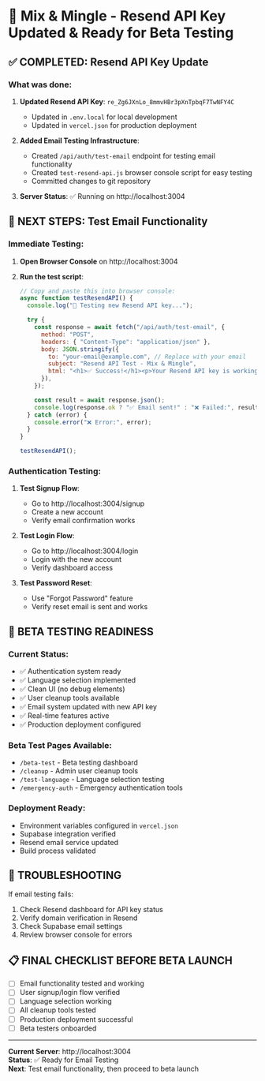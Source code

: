 # 🚀 Mix & Mingle - Resend API Key Updated & Ready for Beta Testing

## ✅ COMPLETED: Resend API Key Update

### What was done:

1. **Updated Resend API Key**: `re_Zg6JXnLo_8mmvHBr3pXnTpbqF7TwNFY4C`
   - Updated in `.env.local` for local development
   - Updated in `vercel.json` for production deployment
2. **Added Email Testing Infrastructure**:
   - Created `/api/auth/test-email` endpoint for testing email functionality
   - Created `test-resend-api.js` browser console script for easy testing
   - Committed changes to git repository

3. **Server Status**: ✅ Running on http://localhost:3004

## 🧪 NEXT STEPS: Test Email Functionality

### Immediate Testing:

1. **Open Browser Console** on http://localhost:3004
2. **Run the test script**:

   ```javascript
   // Copy and paste this into browser console:
   async function testResendAPI() {
     console.log("🔬 Testing new Resend API key...");

     try {
       const response = await fetch("/api/auth/test-email", {
         method: "POST",
         headers: { "Content-Type": "application/json" },
         body: JSON.stringify({
           to: "your-email@example.com", // Replace with your email
           subject: "Resend API Test - Mix & Mingle",
           html: "<h1>✅ Success!</h1><p>Your Resend API key is working correctly.</p>",
         }),
       });

       const result = await response.json();
       console.log(response.ok ? "✅ Email sent!" : "❌ Failed:", result);
     } catch (error) {
       console.error("❌ Error:", error);
     }
   }

   testResendAPI();
   ```

### Authentication Testing:

1. **Test Signup Flow**:
   - Go to http://localhost:3004/signup
   - Create a new account
   - Verify email confirmation works

2. **Test Login Flow**:
   - Go to http://localhost:3004/login
   - Login with the new account
   - Verify dashboard access

3. **Test Password Reset**:
   - Use "Forgot Password" feature
   - Verify reset email is sent and works

## 🎯 BETA TESTING READINESS

### Current Status:

- ✅ Authentication system ready
- ✅ Language selection implemented
- ✅ Clean UI (no debug elements)
- ✅ User cleanup tools available
- ✅ Email system updated with new API key
- ✅ Real-time features active
- ✅ Production deployment configured

### Beta Test Pages Available:

- `/beta-test` - Beta testing dashboard
- `/cleanup` - Admin user cleanup tools
- `/test-language` - Language selection testing
- `/emergency-auth` - Emergency authentication tools

### Deployment Ready:

- Environment variables configured in `vercel.json`
- Supabase integration verified
- Resend email service updated
- Build process validated

## 🔧 TROUBLESHOOTING

If email testing fails:

1. Check Resend dashboard for API key status
2. Verify domain verification in Resend
3. Check Supabase email settings
4. Review browser console for errors

## 📋 FINAL CHECKLIST BEFORE BETA LAUNCH

- [ ] Email functionality tested and working
- [ ] User signup/login flow verified
- [ ] Language selection working
- [ ] All cleanup tools tested
- [ ] Production deployment successful
- [ ] Beta testers onboarded

---

**Current Server**: http://localhost:3004  
**Status**: ✅ Ready for Email Testing  
**Next**: Test email functionality, then proceed to beta launch
